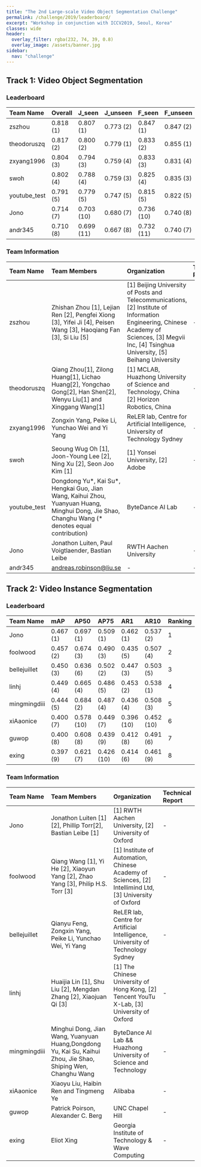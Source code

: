```yaml
---
title: "The 2nd Large-scale Video Object Segmentation Challenge"
permalink: /challenge/2019/leaderboard/
excerpt: "Workshop in conjunction with ICCV2019, Seoul, Korea"
classes: wide
header:
  overlay_filter: rgba(232, 74, 39, 0.8)
  overlay_image: /assets/banner.jpg
sidebar:
  nav: "challenge"
---
```


## Track 1: Video Object Segmentation
### Leaderboard

| Team Name    | Overall   | J_seen     | J_unseen  | F_seen     | F_unseen  | Ranking |
|:-------------|:----------|:-----------|:----------|:-----------|:----------|:--------|
| zszhou       | 0.818 (1) | 0.807 (1)  | 0.773 (2) | 0.847 (1)  | 0.847 (2) | 1       |
| theodoruszq  | 0.817 (2) | 0.800 (2)  | 0.779 (1) | 0.833 (2)  | 0.855 (1) | 2       |
| zxyang1996   | 0.804 (3) | 0.794 (3)  | 0.759 (4) | 0.833 (3)  | 0.831 (4) | 3       |
| swoh         | 0.802 (4) | 0.788 (4)  | 0.759 (3) | 0.825 (4)  | 0.835 (3) | 4       |
| youtube_test | 0.791 (5) | 0.779 (5)  | 0.747 (5) | 0.815 (5)  | 0.822 (5) | 5       |
| Jono         | 0.714 (7) | 0.703 (10) | 0.680 (7) | 0.736 (10) | 0.740 (8) | 6       |
| andr345      | 0.710 (8) | 0.699 (11) | 0.667 (8) | 0.732 (11) | 0.740 (7) | 7       |

### Team Information

| Team Name | Team Members | Organization | Technical Report |
|:-|:-|:-|:-|
| zszhou | Zhishan Zhou [1], Lejian Ren [2], Pengfei Xiong [3], Yifei Ji [4], Peisen Wang [3], Haoqiang Fan [3], Si Liu [5] |	[1] Beijing University of Posts and Telecommunications, [2] Institute of Information Engineering, Chinese Academy of Sciences, [3] Megvii Inc, [4] Tsinghua University, [5] Beihang University | - |
| theodoruszq | Qiang Zhou[1], Zilong Huang[1], Lichao Huang[2], Yongchao Gong[2], Han Shen[2], Wenyu Liu[1] and Xinggang Wang[1] | [1] MCLAB, Huazhong University of Science and Technology, China [2] Horizon Robotics, China | - |
| zxyang1996 | Zongxin Yang, Peike Li, Yunchao Wei and Yi Yang | ReLER lab, Centre for Artificial Intelligence, University of Technology Sydney | - |
| swoh | Seoung Wug Oh [1], Joon-Young Lee [2], Ning Xu [2], Seon Joo Kim [1] | [1] Yonsei University, [2] Adobe | - |
| youtube_test | Dongdong Yu*, Kai Su*, Hengkai Guo, Jian Wang, Kaihui Zhou, Yuanyuan Huang, Minghui Dong, Jie Shao, Changhu Wang (* denotes equal contribution) | ByteDance AI Lab | - |
| Jono         | Jonathon Luiten, Paul Voigtlaender, Bastian Leibe | RWTH Aachen University | - |
| andr345      | andreas.robinson@liu.se | - | - |


## Track 2: Video Instance Segmentation
### Leaderboard

| Team Name    | mAP       | AP50       | AP75       | AR1        | AR10       | Ranking |
|:-------------|:----------|:-----------|:-----------|:-----------|:-----------|---------|
| Jono         | 0.467 (1) | 0.697 (1)  | 0.509 (1)  | 0.462 (1)  | 0.537 (2)  | 1       |
| foolwood     | 0.457 (2) | 0.674 (3)  | 0.490 (3)  | 0.435 (5)  | 0.507 (4)  | 2       |
| bellejuillet | 0.450 (3) | 0.636 (6)  | 0.502 (2)  | 0.447 (3)  | 0.503 (5)  | 3       |
| linhj        | 0.449 (4) | 0.665 (4)  | 0.486 (5)  | 0.453 (2)  | 0.538 (1)  | 4       |
| mingmingdiii | 0.444 (5) | 0.684 (2)  | 0.487 (4)  | 0.436 (4)  | 0.508 (3)  | 5       |
| xiAaonice    | 0.400 (7) | 0.578 (10) | 0.449 (7)  | 0.396 (10) | 0.452 (10) | 6       |
| guwop        | 0.400 (8) | 0.608 (8)  | 0.439 (9)  | 0.412 (8)  | 0.491 (6)  | 7       |
| exing        | 0.397 (9) | 0.621 (7)  | 0.426 (10) | 0.414 (6)  | 0.461 (9)  | 8       |

### Team Information

| Team Name | Team Members | Organization | Technical Report |
|:-|:-|:-|:-|
| Jono | Jonathon Luiten [1][2], Phillip Torr[2], Bastian Leibe [1] | [1] RWTH Aachen University, [2] University of Oxford | - |
| foolwood | Qiang Wang [1], Yi He [2], Xiaoyun Yang [2], Zhao Yang [3], Philip H.S. Torr [3] | [1] Institute of Automation, Chinese Academy of Sciences, [2] Intellimind Ltd, [3] University of Oxford | - |
| bellejuillet | Qianyu Feng, Zongxin Yang, Peike Li, Yunchao Wei, Yi Yang | ReLER lab, Centre for Artificial Intelligence, University of Technology Sydney | - |
| linhj | Huaijia Lin [1], Shu Liu [2], Mengdan Zhang [2], Xiaojuan Qi [3] | [1] The Chinese University of Hong Kong, [2] Tencent YouTu X-Lab, [3] University of Oxford | - |
| mingmingdiii | Minghui Dong, Jian Wang, Yuanyuan Huang,Dongdong Yu, Kai Su, Kaihui Zhou, Jie Shao, Shiping Wen, Changhu Wang | ByteDance AI Lab && Huazhong University of Science and Technology | - |
| xiAaonice | Xiaoyu Liu, Haibin Ren and Tingmeng Ye | Alibaba | - |
| guwop | Patrick Poirson, Alexander C. Berg | UNC Chapel Hill | - |
| exing | Eliot Xing | Georgia Institute of Technology & Wave Computing | - |
